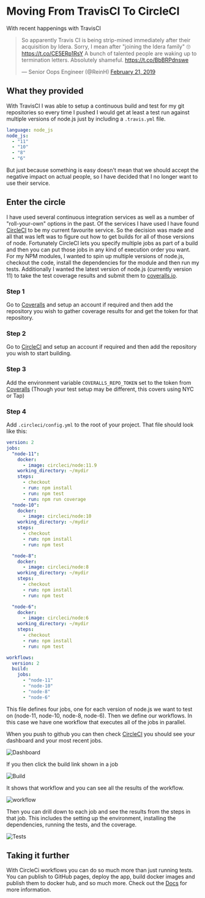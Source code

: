 # Moving From TravisCI To CircleCI

With recent happenings with TravisCI

<blockquote class="twitter-tweet" data-lang="en"><p lang="en" dir="ltr">So apparently Travis CI is being strip-mined immediately after their acquisition by Idera. Sorry, I mean after &quot;joining the Idera family&quot; 🙄 <a href="https://t.co/CE5ERp1RsY">https://t.co/CE5ERp1RsY</a> A bunch of talented people are waking up to termination letters. Absolutely shameful. <a href="https://t.co/BbBRPdnswe">https://t.co/BbBRPdnswe</a></p>&mdash; Senior Oops Engineer (@ReinH) <a href="https://twitter.com/ReinH/status/1098663375985229825?ref_src=twsrc%5Etfw">February 21, 2019</a></blockquote>
<script async src="https://platform.twitter.com/widgets.js" charset="utf-8"></script>

## What they provided

With TravisCI I was able to setup a continuous build and test for my git repositories so every time I pushed I would get at least a test run against multiple versions of node.js just by including a `.travis.yml` file.

```yml
language: node_js
node_js:
  - "11"
  - "10"
  - "8"
  - "6"
```

But just because something is easy doesn't mean that we should accept the negative impact on actual people, so
I have decided that I no longer want to use their service.

## Enter the circle

I have used several continuous integration services as well as a number of "roll-your-own" options in the past. Of the services I have used I have found [CircleCI](https://circleci.com/) to be my current favourite service. So the decision was made and all that was left was to figure out how to get builds for all of those versions of node. Fortunately CircleCI lets you specify multiple jobs as part of a build and then you can put those jobs in any kind of execution order you want. For my NPM modules, I wanted to spin up multiple versions of node.js, checkout the code, install the dependencies for the module and then run my tests. Additionally I wanted the latest version of node.js (currently version 11) to take the test coverage results and submit them to [coveralls.io](https://coveralls.io).

### Step 1

Go to [Coveralls](https://coveralls.io) and setup an account if required and then add the repository you wish to gather coverage results for and get the token for that repository.


### Step 2

Go to [CircleCI](https://circleci.com) and setup an account if required and then add the repository you wish to start building.


### Step 3

Add the environment variable `COVERALLS_REPO_TOKEN` set to the token from [Coveralls](https://coveralls.io) (Though your test setup may be different, this covers using NYC or Tap)

### Step 4

Add `.circleci/config.yml` to the root of your project. That file should look like this:


```yml
version: 2
jobs:
  "node-11":
    docker:
      - image: circleci/node:11.9
    working_directory: ~/mydir
    steps:
      - checkout
      - run: npm install
      - run: npm test
      - run: npm run coverage
  "node-10":
    docker:
      - image: circleci/node:10
    working_directory: ~/mydir
    steps:
      - checkout
      - run: npm install
      - run: npm test

  "node-8":
    docker:
      - image: circleci/node:8
    working_directory: ~/mydir
    steps:
      - checkout
      - run: npm install
      - run: npm test

  "node-6":
    docker:
      - image: circleci/node:6
    working_directory: ~/mydir
    steps:
      - checkout
      - run: npm install
      - run: npm test

workflows:
  version: 2
  build:
    jobs:
      - "node-11"
      - "node-10"
      - "node-8"
      - "node-6"
```

This file defines four jobs, one for each version of node.js we want to test on (node-11, node-10, node-8, node-6). Then we define our workflows. In this case we have one workflow that executes all of the jobs in parallel.

When you push to github you can then check [CircleCI](https://circleci.com/) you should see your dashboard and your most recent jobs.

![Dashboard](/from-travis-to-circleci/CircleCI-App.png)

If you then click the build link shown in a job

![Build](/from-travis-to-circleci/CircleCI-Link.png)

It shows that workflow and you can see all the results of the workflow.

![workflow](/from-travis-to-circleci/CircleCI-Workflow.png)

Then you can drill down to each job and see the results from the steps in that job. This includes the setting up the environment, installing the dependencies, running the tests, and the coverage.

![Tests](/from-travis-to-circleci/CircleCI-Tests.png)

## Taking it further

With CircleCi workflows you can do so much more than just running tests. You can publish to GitHub pages, deploy the app, build docker images and publish them to docker hub, and so much more. Check out the [Docs](https://circleci.com/docs/2.0/workflows/) for more information.
